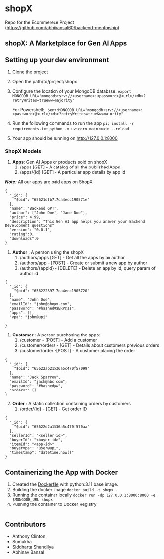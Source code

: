 # shopX
Repo for the Ecommerece Project (https://github.com/abhibansal60/backend-mentorship)

## shopX: A Marketplace for Gen AI Apps


## Setting up your dev environment

1. Clone the project
2. Open the path/to/project/shopx
3. Configure the location of your MongoDB database:
    `export MONGODB_URL="mongodb+srv://<username>:<password>@<url>/<db>?retryWrites=true&w=majority"`

    For Powershell:
    ` $env:MONGODB_URL="mongodb+srv://<username>:<password>@<url>/<db>?retryWrites=true&w=majority"`
4. Run the following commands to run the app
   `pip install -r requirements.txt`
   `python -m uvicorn main:main --reload`
5. Your app should be running on http://127.0.0.1:8000 



### ShopX Models

1. **Apps**: Gen AI Apps or products sold on shopX
   1. /apps [GET] - A catalog of all the published Apps
   2. /apps/{id} [GET] - A particular app details by app id

**_Note:_** All our apps are paid apps on ShopX 

```shell
{
  "_id": {
    "$oid": "65621dfb717ca4ecc190571e"
  },
  "name": "Backend GPT",
  "author": ["John Doe", "Jane Doe"],
  "price": 4.99,
  "description": "This Gen AI app helps you answer your Backend Development questions",
  "version": "0.0.1",
  "rating":0,
  "downloads":0
}
```
1. **Author** : A person using the shopX
   1. /authors/apps [GET] - Get all the apps by an author
   2. /authors/app - [POST] - Create or submit a new app by author
   3. /authors/{appid} - [DELETE] - Delete an app by id, query param of author id

```shell
{
  "_id": {
    "$oid": "65622239717ca4ecc1905720"
  }, 
  "name": "John Doe",
  "emailId": "john@shopx.com",
  "password": "#hashedU$ERP@ss",
  "apps": [],
  "vpa": "john@upi"
  
}
```

1. **Customer** : A person purchasing the apps:
   1. /customer - [POST] - Add a customer 
   2. /customer/orders - [GET] - Details about customers previous orders
   3. /customer/order -[POST] - A customer placing the order

```shell
{
  "_id": {
    "$oid": "65622ab21536a5c470f57099"
  },
  "name": "Jack Sparrow",
  "emailId": "jack@abc.com",
  "password": "#hashedpw",
  "orders": []
}
```
   
2. **Order** : A static collection containing orders by customers
   1. /order/{id} - [GET] - Get order ID

```shell
{
  "_id": {
    "$oid": "65622d2a1536a5c470f570aa"
  },
  "sellerId": "<seller-id>",
  "buyerId": "<buyer-id>",
  "itemId": "<app-id>",
  "buyerVpa": "user@upi",
  "timestamp": "datetime.now()"
}
```

## Containerizing the App with Docker

1. Created the [Dockerfile](/Dockerfile) with python:3.11 base image.
2. Building the docker image 
   `docker build -t shopx .`
3. Running the container locally
   `docker run -dp 127.0.0.1:8000:8000 -e $MONGODB_URL shopx`
4. Pushing the container to Docker Registry
   ```shell
   
   ```

## Contributors

- Anthony Clinton 
- Sumukha
- Siddharta Shandilya
- Abhinav Bansal


